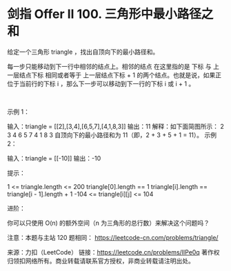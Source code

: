 # 剑指 Offer II 100. 三角形中最小路径之和

给定一个三角形 triangle ，找出自顶向下的最小路径和。

每一步只能移动到下一行中相邻的结点上。相邻的结点 在这里指的是 下标 与 上一层结点下标 相同或者等于 上一层结点下标 + 1 的两个结点。也就是说，如果正位于当前行的下标 i ，那么下一步可以移动到下一行的下标 i 或 i + 1 。

 

示例 1：

输入：triangle = [[2],[3,4],[6,5,7],[4,1,8,3]]
输出：11
解释：如下面简图所示：
   2
  3 4
 6 5 7
4 1 8 3
自顶向下的最小路径和为 11（即，2 + 3 + 5 + 1 = 11）。
示例 2：

输入：triangle = [[-10]]
输出：-10
 

提示：

1 <= triangle.length <= 200
triangle[0].length == 1
triangle[i].length == triangle[i - 1].length + 1
-104 <= triangle[i][j] <= 104
 

进阶：

你可以只使用 O(n) 的额外空间（n 为三角形的总行数）来解决这个问题吗？
 

注意：本题与主站 120 题相同： https://leetcode-cn.com/problems/triangle/

来源：力扣（LeetCode）
链接：https://leetcode.cn/problems/IlPe0q
著作权归领扣网络所有。商业转载请联系官方授权，非商业转载请注明出处。